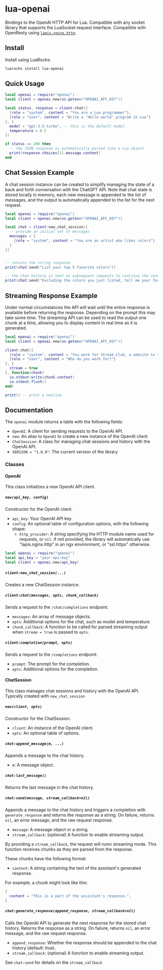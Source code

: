 # lua-openai

Bindings to the OpenAI HTTP API for Lua. Compatible with any socket library
that supports the LuaSocket request interface. Compatible with OpenResty using
[`lapis.nginx.http`](https://leafo.net/lapis/reference/utilities.html#making-http-requests).

## Install

Install using LuaRocks:

```bash
luarocks install lua-openai
```

## Quick Usage

```lua
local openai = require("openai")
local client = openai.new(os.getenv("OPENAI_API_KEY"))

local status, response = client:chat({
  {role = "system", content = "You are a Lua programmer"},
  {role = "user", content = "Write a 'Hello world' program in Lua"}
}, {
  model = "gpt-3.5-turbo", -- this is the default model
  temperature = 0.5
})

if status == 200 then
  -- the JSON response is automatically parsed into a Lua object
  print(response.choices[1].message.content)
end
```

## Chat Session Example

A chat session instance can be created to simplify managing the state of a back
and forth conversation with the ChatGPT API. Note that chat state is stored
locally in memory, each new message is appended to the list of messages, and
the output is automatically appended to the list for the next request. 

```lua
local openai = require("openai")
local client = openai.new(os.getenv("OPENAI_API_KEY"))

local chat = client:new_chat_session({
  -- provide an initial set of messages
  messages = {
    {role = "system", content = "You are an artist who likes colors"}
  }
})


-- returns the string response
print(chat:send("List your top 5 favorite colors"))

-- the chat history is sent on subsequent requests to continue the conversation
print(chat:send("Excluding the colors you just listed, tell me your favorite color"))
```

## Streaming Response Example

Under normal circumstances the API will wait until the entire response is
available before returning the response. Depending on the prompt this may take
some time. The streaming API can be used to read the output one chunk at a
time, allowing you to display content in real time as it is generated.

```lua
local openai = require("openai")
local client = openai.new(os.getenv("OPENAI_API_KEY"))

client:chat({
  {role = "system", content = "You work for Streak.Club, a website to track daily creative habits"},
  {role = "user", content = "Who do you work for?"}
}, {
  stream = true
}, function(chunk)
  io.stdout:write(chunk.content)
  io.stdout:flush()
end)

print() -- print a newline
```

## Documentation

The `openai` module returns a table with the following fields:

- `OpenAI`: A client for sending requests to the OpenAI API.
- `new`: An alias to `OpenAI` to create a new instance of the OpenAI client
- `ChatSession`: A class for managing chat sessions and history with the OpenAI API.
- `VERSION = "1.0.0"`: The current version of the library

### Classes

#### OpenAI

This class initializes a new OpenAI API client.

##### `new(api_key, config)`

Constructor for the OpenAI client.

- `api_key`: Your OpenAI API key.
- `config`: An optional table of configuration options, with the following shape:
  - `http_provider`: A string specifying the HTTP module name used for requests, or `nil`. If not provided, the library will automatically use "lapis.nginx.http" in an ngx environment, or "ssl.https" otherwise.

```lua
local openai = require("openai")
local api_key = "your-api-key"
local client = openai.new(api_key)
```

##### `client:new_chat_session(...)`

Creates a new ChatSession instance.

##### `client:chat(messages, opts, chunk_callback)`

Sends a request to the `/chat/completions` endpoint.

- `messages`: An array of message objects.
- `opts`: Additional options for the chat, such as model and temperature.
- `chunk_callback`: A function to be called for parsed streaming output when `stream = true` is passed to `opts`.

##### `client:completion(prompt, opts)`

Sends a request to the `/completions` endpoint.

- `prompt`: The prompt for the completion.
- `opts`: Additional options for the completion.

#### ChatSession

This class manages chat sessions and history with the OpenAI API. Typically created with `new_chat_session`

##### `new(client, opts)`

Constructor for the ChatSession.

- `client`: An instance of the OpenAI client.
- `opts`: An optional table of options.

##### `chat:append_message(m, ...)`

Appends a message to the chat history.

- `m`: A message object.

##### `chat:last_message()`

Returns the last message in the chat history.

##### `chat:send(message, stream_callback=nil)`

Appends a message to the chat history and triggers a completion with
`generate_response` and returns the response as a string. On failure, returns
`nil`, an error message, and the raw request response.

- `message`: A message object or a string.
- `stream_callback`: (optional) A function to enable streaming output.

By providing a `stream_callback`, the request will runin streaming mode. This function receives chunks as they are parsed from the response.

These chunks have the following format:

- `content`: A string containing the text of the assistant's generated response.

For example, a chunk might look like this:

```lua
{
  content = "This is a part of the assistant's response.",
}
```

##### `chat:generate_response(append_response, stream_callback=nil)`

Calls the OpenAI API to generate the next response for the stored chat history.
Returns the response as a string. On failure, returns `nil`, an error message,
and the raw request response.

- `append_response`: Whether the response should be appended to the chat history (default: true).
- `stream_callback`: (optional) A function to enable streaming output.

See `chat:send` for details on the `stream_callback`
